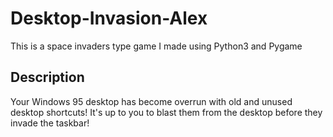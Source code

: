 # Desktop-Invasion-Alex
This is a space invaders type game I made using Python3 and Pygame

## Description
Your Windows 95 desktop has become overrun with old and unused desktop shortcuts!
It's up to you to blast them from the desktop before they invade the taskbar!
